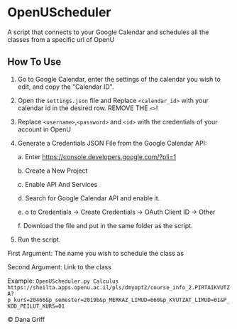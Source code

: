 # 

# OpenUScheduler
A script that connects to your Google Calendar and schedules all the classes from a specific url of OpenU

## How To Use
1. Go to Google Calendar, enter the settings of the calendar you wish to edit, and copy the "Calendar ID".
2. Open the ```settings.json``` file and Replace ```<calendar_id>``` with your calendar id in the desired row. REMOVE THE ```<>```!
3. Replace ```<username>```,```<password>``` and ```<id>``` with the credentials of your account in OpenU
4. Generate a Credentials JSON File from the Google Calendar API:

    a. Enter https://console.developers.google.com/?pli=1

    b. Create a New Project

    c. Enable API And Services 

    d. Search for Google Calendar API and enable it.

    e. o to Credentials -> Create Credentials -> OAuth Client ID -> Other

    f. Download the file and put in the same folder as the script.

6. Run the script. 

First Argument: The name you wish to schedule the class as

Second Argument: Link to the class

Example: ```OpenUScheduler.py Calculus https://sheilta.apps.openu.ac.il/pls/dmyopt2/course_info_2.PIRTAIKVUTZA?p_kurs=20466&p_semester=2019b&p_MERKAZ_LIMUD=660&p_KVUTZAT_LIMUD=01&P_KOD_PEILUT_KURS=01 ```




© Dana Griff
